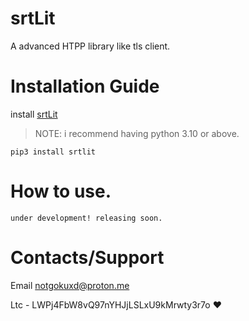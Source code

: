 # srtLit

A advanced HTPP library like tls client.

# Installation Guide

install [srtLit](https://gay.com)

> NOTE: i recommend having python 3.10 or above.

```
pip3 install srtlit
```

# How to use.

```
under development! releasing soon.
```

# Contacts/Support

Email <notgokuxd@proton.me>

Ltc - LWPj4FbW8vQ97nYHJjLSLxU9kMrwty3r7o ♥
